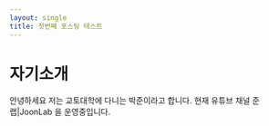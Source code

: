 ```yaml
---
layout: single
title: 첫번째 포스팅 테스트
---
```


# 자기소개
안녕하세요 저는 교토대학에 다니는 박준이라고 합니다. 현재 유튜브 채널 준랩|JoonLab 을 운영중입니다.

